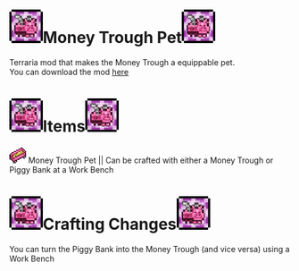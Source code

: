 # <a href="#moneytroughpet"><img src="https://github.com/SoaringGecko/MoneyTroughPet/blob/master/icon.png?raw=true" height="60px"></a>Money Trough Pet<a href="#moneytroughpet"><img src="https://github.com/SoaringGecko/MoneyTroughPet/blob/master/icon.png?raw=true" height="60px"></a>
Terraria mod that makes the Money Trough a equippable pet.<br/>
You can download the mod <a href="https://github.com/SoaringGecko/MoneyTroughPet/releases">here</a>

# <a href="#items"><img src="https://github.com/SoaringGecko/MoneyTroughPet/blob/master/icon.png?raw=true" height="60px"></a>Items<a href="#items"><img src="https://github.com/SoaringGecko/MoneyTroughPet/blob/master/icon.png?raw=true" height="60px"></a>
<img src="https://github.com/SoaringGecko/MoneyTroughPet/blob/master/Items/MoneyTroughPet.png?raw=true"> Money Trough Pet || Can be crafted with either a Money Trough or Piggy Bank at a Work Bench

# <a href="#craftingchanges"><img src="https://github.com/SoaringGecko/MoneyTroughPet/blob/master/icon.png?raw=true" height="60px"></a>Crafting Changes<a href="#craftingchanges"><img src="https://github.com/SoaringGecko/MoneyTroughPet/blob/master/icon.png?raw=true" height="60px"></a>
You can turn the Piggy Bank into the Money Trough (and vice versa) using a Work Bench
